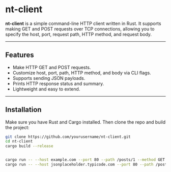# nt-client

**nt-client** is a simple command-line HTTP client written in Rust. It supports making GET and POST requests over TCP connections, allowing you to specify the host, port, request path, HTTP method, and request body.

---

## Features

- Make HTTP GET and POST requests.
- Customize host, port, path, HTTP method, and body via CLI flags.
- Supports sending JSON payloads.
- Prints HTTP response status and summary.
- Lightweight and easy to extend.

---

## Installation

Make sure you have Rust and Cargo installed. Then clone the repo and build the project:

```bash
git clone https://github.com/yourusername/nt-client.git
cd nt-client
cargo build --release


cargo run -- --host example.com --port 80 --path /posts/1 --method GET
cargo run -- --host jsonplaceholder.typicode.com --port 80 --path /posts --method POST --body '{"title":"foo","body":"bar","userId":1}'
